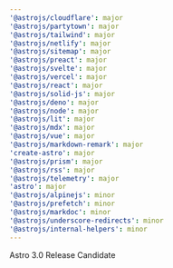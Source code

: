 ```yaml
---
'@astrojs/cloudflare': major
'@astrojs/partytown': major
'@astrojs/tailwind': major
'@astrojs/netlify': major
'@astrojs/sitemap': major
'@astrojs/preact': major
'@astrojs/svelte': major
'@astrojs/vercel': major
'@astrojs/react': major
'@astrojs/solid-js': major
'@astrojs/deno': major
'@astrojs/node': major
'@astrojs/lit': major
'@astrojs/mdx': major
'@astrojs/vue': major
'@astrojs/markdown-remark': major
'create-astro': major
'@astrojs/prism': major
'@astrojs/rss': major
'@astrojs/telemetry': major
'astro': major
'@astrojs/alpinejs': minor
'@astrojs/prefetch': minor
'@astrojs/markdoc': minor
'@astrojs/underscore-redirects': minor
'@astrojs/internal-helpers': minor
---
```


Astro 3.0 Release Candidate
